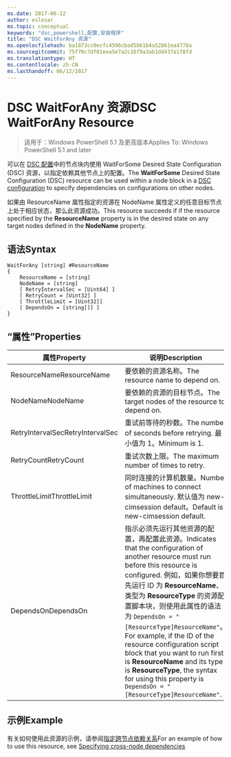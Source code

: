 ```yaml
---
ms.date: 2017-06-12
author: eslesar
ms.topic: conceptual
keywords: "dsc,powershell,配置,安装程序"
title: "DSC WaitForAny 资源"
ms.openlocfilehash: ba1873cc0ecfc4596cbad5b61b4a52b61ea4778a
ms.sourcegitcommit: 75f70c7df01eea5e7a2c16f9a3ab1dd437a1f8fd
ms.translationtype: HT
ms.contentlocale: zh-CN
ms.lasthandoff: 06/12/2017
---
```

# <a name="dsc-waitforany-resource"></a><span data-ttu-id="02a33-103">DSC WaitForAny 资源</span><span class="sxs-lookup"><span data-stu-id="02a33-103">DSC WaitForAny Resource</span></span>

> <span data-ttu-id="02a33-104">适用于：Windows PowerShell 5.1 及更高版本</span><span class="sxs-lookup"><span data-stu-id="02a33-104">Applies To: Windows PowerShell 5.1 and later</span></span>

<span data-ttu-id="02a33-105">可以在 [DSC 配置](configurations.md)中的节点块内使用 WaitForSome Desired State Configuration (DSC) 资源，以指定依赖其他节点上的配置。</span><span class="sxs-lookup"><span data-stu-id="02a33-105">The **WaitForSome** Desired State Configuration (DSC) resource can be used within a node block in a [DSC configuration](configurations.md) to specify dependencies on configurations on other nodes.</span></span>

<span data-ttu-id="02a33-106">如果由 ResourceName 属性指定的资源在 NodeName 属性定义的任意目标节点上处于相应状态，那么此资源成功。</span><span class="sxs-lookup"><span data-stu-id="02a33-106">This resource succeeds if if the resource specified by the **ResourceName** property is in the desired state on any target nodes defined in the **NodeName** property.</span></span>


## <a name="syntax"></a><span data-ttu-id="02a33-107">语法</span><span class="sxs-lookup"><span data-stu-id="02a33-107">Syntax</span></span>

```
WaitForAny [string] #ResourceName
{
    ResourceName = [string]
    NodeName = [string]
    [ RetryIntervalSec = [Uint64] ]
    [ RetryCount = [Uint32] ] 
    [ ThrottleLimit = [Uint32]]
    [ DependsOn = [string[]] ]
}
```

## <a name="properties"></a><span data-ttu-id="02a33-108">“属性”</span><span class="sxs-lookup"><span data-stu-id="02a33-108">Properties</span></span>

|  <span data-ttu-id="02a33-109">属性</span><span class="sxs-lookup"><span data-stu-id="02a33-109">Property</span></span>  |  <span data-ttu-id="02a33-110">说明</span><span class="sxs-lookup"><span data-stu-id="02a33-110">Description</span></span>   | 
|---|---| 
| <span data-ttu-id="02a33-111">ResourceName</span><span class="sxs-lookup"><span data-stu-id="02a33-111">ResourceName</span></span>| <span data-ttu-id="02a33-112">要依赖的资源名称。</span><span class="sxs-lookup"><span data-stu-id="02a33-112">The resource name to depend on.</span></span>| 
| <span data-ttu-id="02a33-113">NodeName</span><span class="sxs-lookup"><span data-stu-id="02a33-113">NodeName</span></span>| <span data-ttu-id="02a33-114">要依赖的资源的目标节点。</span><span class="sxs-lookup"><span data-stu-id="02a33-114">The target nodes of the resource to depend on.</span></span>| 
| <span data-ttu-id="02a33-115">RetryIntervalSec</span><span class="sxs-lookup"><span data-stu-id="02a33-115">RetryIntervalSec</span></span>| <span data-ttu-id="02a33-116">重试前等待的秒数。</span><span class="sxs-lookup"><span data-stu-id="02a33-116">The number of seconds before retrying.</span></span> <span data-ttu-id="02a33-117">最小值为 1。</span><span class="sxs-lookup"><span data-stu-id="02a33-117">Minimum is 1.</span></span>| 
| <span data-ttu-id="02a33-118">RetryCount</span><span class="sxs-lookup"><span data-stu-id="02a33-118">RetryCount</span></span>| <span data-ttu-id="02a33-119">重试次数上限。</span><span class="sxs-lookup"><span data-stu-id="02a33-119">The maximum number of times to retry.</span></span>| 
| <span data-ttu-id="02a33-120">ThrottleLimit</span><span class="sxs-lookup"><span data-stu-id="02a33-120">ThrottleLimit</span></span>| <span data-ttu-id="02a33-121">同时连接的计算机数量。</span><span class="sxs-lookup"><span data-stu-id="02a33-121">Number of machines to connect simultaneously.</span></span> <span data-ttu-id="02a33-122">默认值为 new-cimsession default。</span><span class="sxs-lookup"><span data-stu-id="02a33-122">Default is new-cimsession default.</span></span>| 
| <span data-ttu-id="02a33-123">DependsOn</span><span class="sxs-lookup"><span data-stu-id="02a33-123">DependsOn</span></span> | <span data-ttu-id="02a33-124">指示必须先运行其他资源的配置，再配置此资源。</span><span class="sxs-lookup"><span data-stu-id="02a33-124">Indicates that the configuration of another resource must run before this resource is configured.</span></span> <span data-ttu-id="02a33-125">例如，如果你想要首先运行 ID 为 __ResourceName__、类型为 __ResourceType__ 的资源配置脚本块，则使用此属性的语法为 `DependsOn = "[ResourceType]ResourceName"`。</span><span class="sxs-lookup"><span data-stu-id="02a33-125">For example, if the ID of the resource configuration script block that you want to run first is __ResourceName__ and its type is __ResourceType__, the syntax for using this property is `DependsOn = "[ResourceType]ResourceName"`.</span></span>|


## <a name="example"></a><span data-ttu-id="02a33-126">示例</span><span class="sxs-lookup"><span data-stu-id="02a33-126">Example</span></span>

<span data-ttu-id="02a33-127">有关如何使用此资源的示例，请参阅[指定跨节点依赖关系](crossNodeDependencies.md)</span><span class="sxs-lookup"><span data-stu-id="02a33-127">For an example of how to use this resource, see [Specifying cross-node dependencies](crossNodeDependencies.md)</span></span>

